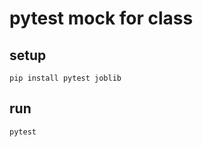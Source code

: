 # pytest mock for class

## setup

```shell
pip install pytest joblib
```

## run

```shell
pytest
```
